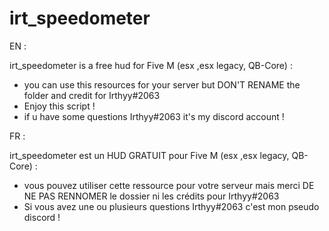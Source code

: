 # irt_speedometer

EN :

irt_speedometer is a free hud for Five M (esx ,esx legacy, QB-Core) :
  * you can use this resources for your server but DON'T RENAME the folder and credit for Irthyy#2063
  * Enjoy this script ! 
  * if u have some questions Irthyy#2063 it's my discord account !

FR : 

irt_speedometer est un HUD GRATUIT pour Five M (esx ,esx legacy, QB-Core) :
  * vous pouvez utiliser cette ressource pour votre serveur mais merci DE NE PAS RENNOMER le dossier ni les crédits pour Irthyy#2063 
  * Si vous avez une ou plusieurs questions Irthyy#2063 c'est mon pseudo discord !
